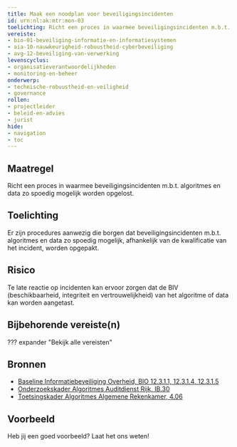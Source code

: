```yaml
---
title: Maak een noodplan voor beveiligingsincidenten
id: urn:nl:ak:mtr:mon-03
toelichting: Richt een proces in waarmee beveiligingsincidenten m.b.t. algoritmes en data zo spoedig mogelijk worden opgelost.
vereiste:
- bio-01-beveiliging-informatie-en-informatiesystemen
- aia-10-nauwkeurigheid-robuustheid-cyberbeveiliging
- avg-12-beveiliging-van-verwerking
levenscyclus:
- organisatieverantwoordelijkheden
- monitoring-en-beheer
onderwerp:
- technische-robuustheid-en-veiligheid
- governance
rollen:
- projectleider
- beleid-en-advies
- jurist
hide:
- navigation
- toc
---
```


<!-- tags -->

## Maatregel
Richt een proces in waarmee beveiligingsincidenten m.b.t. algoritmes en data zo spoedig mogelijk worden opgelost.


## Toelichting
Er zijn procedures aanwezig die borgen dat beveiligingsincidenten m.b.t. algoritmes en data zo spoedig mogelijk, afhankelijk van de kwalificatie van het incident, worden opgepakt.


## Risico
Te late reactie op incidenten kan ervoor zorgen dat de BIV (beschikbaarheid, integriteit en vertrouwelijkheid) van het algoritme of data kan worden aangetast.

## Bijbehorende vereiste(n)
??? expander "Bekijk alle vereisten"
    <!-- list_vereisten_on_maatregelen_page -->

## Bronnen

- [Baseline Informatiebeveiliging Overheid, BIO 12.3.1.1, 12.3.1.4, 12.3.1.5](https://www.digitaleoverheid.nl/overzicht-van-alle-onderwerpen/cybersecurity/bio-en-ensia/baseline-informatiebeveiliging-overheid/)
- [Onderzoekskader Algoritmes Auditdienst Rijk, IB.30](https://www.rijksoverheid.nl/documenten/rapporten/2023/07/11/onderzoekskader-algoritmes-adr-2023)
- [Toetsingskader Algoritmes Algemene Rekenkamer, 4.06](https://www.rekenkamer.nl/onderwerpen/algoritmes/documenten/publicaties/2024/05/15/het-toetsingskader-aan-de-slag)

## Voorbeeld

Heb jij een goed voorbeeld? Laat het ons weten!
